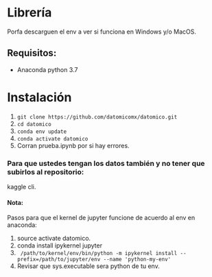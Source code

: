 # Librería

Porfa descarguen el env a ver si funciona en Windows y/o MacOS.


## Requisitos:
- Anaconda python 3.7

# Instalación
1. `git clone https://github.com/datomicomx/datomico.git`
2. `cd datomico`
3. `conda env update`
4. `conda activate datomico`
5. Corran prueba.ipynb por si hay errores. 


### Para que ustedes tengan los datos también y no tener que subirlos al repositorio:
kaggle cli.



#### Nota:
Pasos para que el kernel de jupyter funcione de acuerdo al env en anaconda: 
1. source activate datomico.
2. conda install ipykernel jupyter
3. ` /path/to/kernel/env/bin/python -m ipykernel install --prefix=/path/to/jupyter/env --name 'python-my-env'`
4. Revisar que sys.executable sera python de tu env.

